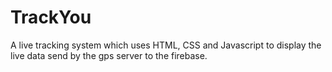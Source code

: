 # TrackYou
A live tracking system which uses HTML, CSS and Javascript to display the live data send by the gps server to the firebase.
